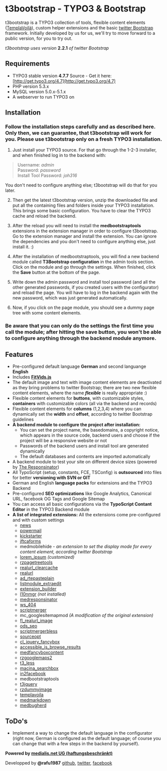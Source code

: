 # t3bootstrap - TYPO3 & Bootstrap

t3bootstrap is a TYPO3 collection of tools, flexible content elements ([TemplaVoilà](http://typo3.org/extensions/repository/view/templavoila)), custom helper extensions and the basic [twitter Bootstrap](http://twitter.github.com/bootstrap/) framework. Initially developed by us for us, we'll try to move forward to a public version, for you to try out.

*t3bootstrap uses version* **2.2.1** *of twitter Bootstrap*

## Requirements
* TYPO3 stable version **4.7.7** Source - Get it here: [http://get.typo3.org/4.7](http://get.typo3.org/4.7)
* PHP version 5.3.x
* MySQL version 5.0.x-5.1.x
* A webserver to run TYPO3 on

## Installation
### Follow the installation steps carefully and as described here. Only then, we can guarantee, that t3bootstrap will work for you. Please use t3bootstrap only on a fresh TYPO3 installation.

1) Just install your TYPO3 source. For that go through the 1-2-3 installer, and when finished log in to the backend with:

> Username: *admin*  
> Password: *password*  
> Install Tool Password: *joh316*

You don't need to configure anything else; t3bootstrap will do that for you later.

2) Then get the latest t3bootstrap version, unzip the downloaded file and put all the containing files and folders inside your TYPO3 installation. This brings some basic configuration. You have to clear the TYPO3 cache and reload the backend.

3) After the reload you will need to install the **medbootstraptools** extensions in the extension manager in order to configure t3bootstrap. Go to the extension manager and install the extension. You can ignore the dependencies and you don't need to configure anything else, just install it. :)

4) After the installation of medbootstraptools, you will find a new backend module called **T3Bootstrap configuration** in the admin tools section. Click on the module and go through the settings. When finished, click the **Save** button at the bottom of the page.

5) Write down the admin password and install tool password (and all the other generated passwords, if you created users with the configurator) and reload the page. You will have to log in the backend again with the new password, which was just generated automatically.

6) Now, if you click on the page module, you should see a dummy page tree with some content elements.

### Be aware that you can only do the settings the first time you call the module; after hitting the save button, you won't be able to configure anything through the backend module anymore.


## Features

* Pre-configured default language **German** and second languange **English**
* Includes **[FitVids.js](https://github.com/davatron5000/FitVids.js/)**
* The default image and text with image content elements are deactivated as they bring problems to twitter Bootstrap; there are two new flexible content elements, where the name ***flexible*** is really appropriate :)
* Flexible content elements for **buttons**, with customizable styles, **containers** with customizable colors (all via the backend and records)
* Flexible content elements for **columns** (1,2,3,4) where you can dynamically set the **width** and **offset**, according to twitter Bootstrap guidelines
* **A backend module to configure the project after installation:**
	* You can set the project name, the basedomains, a copyright notice, which appears in the source code, backend users and choose if the project will be a responsive website or not
	* Passwords of the backend users and install tool are generated dynamically
	* The default databases and contents are imported automatically
* A backend module to test your site on different device sizes (powered by [The Responsinator](http://www.responsinator.com/))
* All TypoScript (setup, constants, FCE, TSConfig) is **outsourced** into files for better **versioning with SVN or GIT**
* German and English **language packs** for extensions and the TYPO3 Backend
* Pre-configured **SEO optimizations** like Google Analytics, Canonical URL, facebook OG Tags and Google Sitemap
* You can access all basic configurations via the **TypoScript Contant Editor** in the TYPO3 Backend module
* **A list of integrated extensions:** All the extensions come pre-configured and with custom settings
	* [news](http://typo3.org/extensions/repository/view/news)
	* [powermail](http://typo3.org/extensions/repository/view/powermail)
	* [kickstarter](http://typo3.org/extensions/repository/view/kickstarter)
	* [jftcaforms](http://typo3.org/extensions/repository/view/jftcaforms)
	* medmobilehide - *an extension to set the display mode for every content element, according twitter Bootstrap*
	* [lorem_ipsum](http://typo3.org/extensions/repository/view/lorem_ipsum) *(customized)*
	* [rzpagetreetools](http://typo3.org/extensions/repository/view/rzpagetreetools)
	* [realurl_clearcache](http://typo3.org/extensions/repository/view/realurl_clearcache)
	* [realurl](http://typo3.org/extensions/repository/view/realurl)
	* [ad_rtepasteplain](http://typo3.org/extensions/repository/view/ad_rtepasteplain)
	* [listmodule_extraedit](http://typo3.org/extensions/repository/view/listmodule_extraedit)
	* [extension_builder](http://typo3.org/extensions/repository/view/extension_builder)
	* [l10nmgr](http://typo3.org/extensions/repository/view/l10nmgr) *(not installed)*
	* [medresponsinator](https://github.com/medialis/medresponsinator)
	* [ws_404](http://typo3.org/extensions/repository/view/ws_404)
	* [scriptmerger](http://typo3.org/extensions/repository/view/scriptmerger)
	* mc_googlesitemapmod *(A modification of the original extension)*
	* [fl_realurl_image](http://typo3.org/extensions/repository/view/fl_realurl_image)
	* [ods_seo](http://typo3.org/extensions/repository/view/ods_seo)
	* [scriptmergerbless](http://typo3.org/extensions/repository/view/scriptmergerbless)
	* [sourceopt](http://typo3.org/extensions/repository/view/sourceopt)
	* [cl_jquery_fancybox](http://typo3.org/extensions/repository/view/cl_jquery_fancybox	)
	* [accessible_is_browse_results](http://typo3.org/extensions/repository/view/accessible_is_browse_results)
	* [medfancyboxcontent](https://github.com/medialis/medfancyboxcontent)
	* [rzgooglemaps2](https://github.com/rafu1987/rzgooglemaps2)
	* [t3_less](http://typo3.org/extensions/repository/view/t3_less)
	* [macina_searchbox](http://typo3.org/extensions/repository/view/macina_searchbox)
	* [in2facebook](http://typo3.org/extensions/repository/view/in2facebook)
	* medbootstraptools
	* [t3jquery](http://typo3.org/extensions/repository/view/t3jquery)
	* [rzdummyimage](http://typo3.org/extensions/repository/view/rzdummyimage)
	* [templavoila](http://typo3.org/extensions/repository/view/templavoila)
	* [medmarkdown](https://github.com/medialis/medmarkdown)
	* [medbugherd](https://github.com/medialis/medbugherd)
	
## ToDo's
* Implement a way to change the default language in the configurator (right now, German is configured as the default language; of course you can change that with a few steps in the backend by yourself).

**Powered by [medialis.net UG (haftungsbeschränkt)](http://www.medialis.net)**

Developped by **@rafu1987** [github](https://github.com/rafu1987), [twitter](https://twitter.com/rafu1987), [facebook](https://facebook.com/rafu1987)